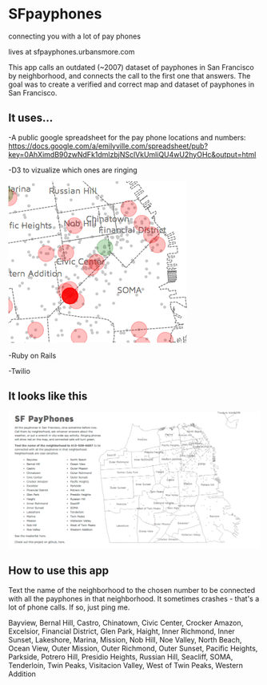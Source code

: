 SFpayphones
===========

connecting you with a lot of pay phones 

lives at sfpayphones.urbansmore.com

This app calls an outdated (~2007) dataset of payphones in San Francisco by neighborhood, and connects the call to the first one that answers. The goal was to create a verified and correct map and dataset of payphones in San Francisco.

It uses...
--------------------
-A public google spreadsheet for the pay phone locations and numbers:
https://docs.google.com/a/emilyville.com/spreadsheet/pub?key=0AhXimdB90zwNdFk1dmlzbjNSclVkUmliQU4wU2hyOHc&output=html

-D3 to vizualize which ones are ringing 

![My image](images/payphones-calling.png)

-Ruby on Rails 

-Twilio


It looks like this
--------------------
![My image](images/payphones-main.png)


How to use this app  
--------------------
Text the name of the neighborhood to the chosen number to be connected with all the payphones in that neighborhood. It sometimes crashes - that's a lot of phone calls. If so, just ping me. 

Bayview,
Bernal Hill,
Castro,
Chinatown,
Civic Center,
Crocker Amazon,
Excelsior,
Financial District,
Glen Park,
Haight,
Inner Richmond,
Inner Sunset,
Lakeshore,
Marina,
Mission,
Nob Hill,
Noe Valley,
North Beach,
Ocean View,
Outer Mission,
Outer Richmond,
Outer Sunset,
Pacific Heights,
Parkside,
Potrero Hill,
Presidio Heights,
Russian Hill,
Seacliff,
SOMA,
Tenderloin,
Twin Peaks,
Visitacion Valley,
West of Twin Peaks,
Western Addition


